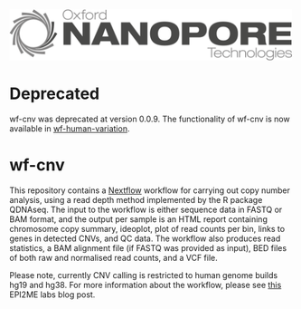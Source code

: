 <img src="docs/assets/logo.png" alt="This Oxford Nanopore Technologies repo is deprecated." width="500" />

# Deprecated
wf-cnv was deprecated at version 0.0.9.
The functionality of wf-cnv is now available in [wf-human-variation](https://github.com/epi2me-labs/wf-human-variation).

# wf-cnv

This repository contains a [Nextflow](https://www.nextflow.io/) workflow for carrying out copy number analysis, using a read depth method implemented by the R package QDNAseq. The input to the workflow is either sequence data in FASTQ or BAM format, and the output per sample is an HTML report containing chromosome copy summary, ideoplot, plot of read counts per bin, links to genes in detected CNVs, and QC data. The workflow also produces read statistics, a BAM alignment file (if FASTQ was provided as input), BED files of both raw and normalised read counts, and a VCF file.

Please note, currently CNV calling is restricted to human genome builds hg19 and hg38. For more information about the workflow, please see [this](https://labs.epi2me.io/copy-number-calling/) EPI2ME labs blog post.
